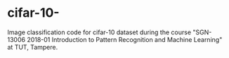 # cifar-10-
Image classification code for cifar-10 dataset during the course "SGN-13006 2018-01 Introduction to Pattern Recognition and Machine Learning" at TUT, Tampere. 
